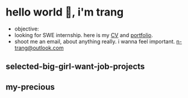 # hello world 👋, i'm trang
- objective: 
- looking for SWE internship. here is my [CV]() and [portfolio]().
- shoot me an email, about anything really. i wanna feel important. <n-trang@outlook.com>

## selected-big-girl-want-job-projects

## my-precious

